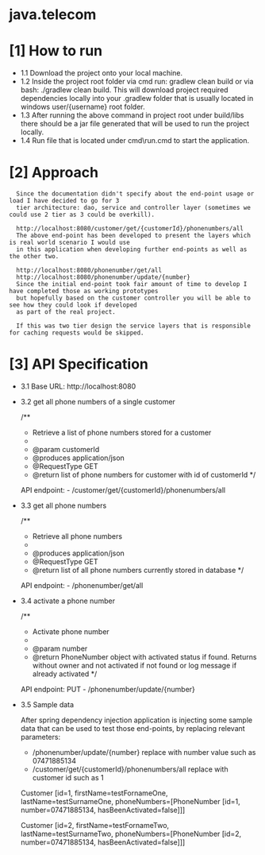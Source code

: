 # java.telecom

# [1] How to run

- 1.1 Download the project onto your local machine.
- 1.2 Inside the project root folder via cmd run: gradlew clean build or via bash: ./gradlew clean build.
      This will download project required dependencies locally into your .gradlew folder that is usually
      located in windows user/{username} root folder.
- 1.3 After running the above command in project root under build/libs there should be a jar file generated
      that will be used to run the project locally.
- 1.4 Run file that is located under cmd\run.cmd to start the application.

# [2] Approach
      
      Since the documentation didn't specify about the end-point usage or load I have decided to go for 3
      tier architecture: dao, service and controller layer (sometimes we could use 2 tier as 3 could be overkill).
      
      http://localhost:8080/customer/get/{customerId}/phonenumbers/all
      The above end-point has been developed to present the layers which is real world scenario I would use
      in this application when developing further end-points as well as the other two.
      
      http://localhost:8080/phonenumber/get/all
      http://localhost:8080/phonenumber/update/{number}
      Since the initial end-point took fair amount of time to develop I have completed those as working prototypes 
      but hopefully based on the customer controller you will be able to see how they could look if developed 
      as part of the real project.
      
      If this was two tier design the service layers that is responsible for caching requests would be skipped.
      
# [3] API Specification
      
- 3.1  Base URL: http://localhost:8080
      
- 3.2 get all phone numbers of a single customer

     /**
     * Retrieve a list of phone numbers stored for a customer
     *
     * @param customerId
     * @produces application/json
     * @RequestType GET
     * @return list of phone numbers for customer with id of customerId
     */

     API endpoint: - /customer/get/{customerId}/phonenumbers/all
     
- 3.3 get all phone numbers

    /**
     * Retrieve all phone numbers
     * 
     * @produces application/json
     * @RequestType GET
     * @return list of all phone numbers currently stored in database
     */

     API endpoint: - /phonenumber/get/all
     
- 3.4 activate a phone number

    /**
     * Activate phone number
     *
     * @param number
     * @return PhoneNumber object with activated status if found. Returns without owner and not activated if not found or log message if already activated
     */
	
     API endpoint: PUT - /phonenumber/update/{number}
     
- 3.5 Sample data
    
     After spring dependency injection application is injecting some sample data that can be used to test those end-points,
     by replacing relevant parameters:
     
     - /phonenumber/update/{number} replace with number value such as 07471885134
     - /customer/get/{customerId}/phonenumbers/all replace with customer id such as 1
     
     Customer [id=1, firstName=testFornameOne, lastName=testSurnameOne, 
     phoneNumbers=[PhoneNumber [id=1, number=07471885134, hasBeenActivated=false]]]
     
     Customer [id=2, firstName=testFornameTwo, lastName=testSurnameTwo, 
     phoneNumbers=[PhoneNumber [id=2, number=07471885134, hasBeenActivated=false]]]
